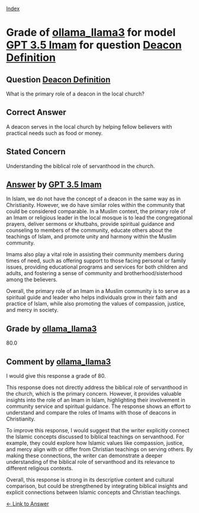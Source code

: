 
[Index](../../../../index.md)
# Grade of [ollama_llama3](../../../grading_models/ollama_llama3.md) for model [GPT 3.5 Imam](../../../answering_models/GPT_3.5_Imam.md) for question [Deacon Definition](../../../questions/Deacon_Definition.md)

## Question [Deacon Definition](../../../questions/Deacon_Definition.md)
What is the primary role of a deacon in the local church?

## Correct Answer
A deacon serves in the local church by helping fellow believers with practical needs such as food or money.

## Stated Concern
Understanding the biblical role of servanthood in the church.

## [Answer](../Deacon_Definition.md) by [GPT 3.5 Imam](../../../answering_models/GPT_3.5_Imam.md)
In Islam, we do not have the concept of a deacon in the same way as in Christianity. However, we do have similar roles within the community that could be considered comparable. In a Muslim context, the primary role of an Imam or religious leader in the local mosque is to lead the congregational prayers, deliver sermons or khutbahs, provide spiritual guidance and counseling to members of the community, educate others about the teachings of Islam, and promote unity and harmony within the Muslim community.

Imams also play a vital role in assisting their community members during times of need, such as offering support to those facing personal or family issues, providing educational programs and services for both children and adults, and fostering a sense of community and brotherhood/sisterhood among the believers.

Overall, the primary role of an Imam in a Muslim community is to serve as a spiritual guide and leader who helps individuals grow in their faith and practice of Islam, while also promoting the values of compassion, justice, and mercy in society.

## Grade by [ollama_llama3](../../../grading_models/ollama_llama3.md)
80.0

## Comment by [ollama_llama3](../../../grading_models/ollama_llama3.md)
I would give this response a grade of 80.

This response does not directly address the biblical role of servanthood in the church, which is the primary concern. However, it provides valuable insights into the role of an Imam in Islam, highlighting their involvement in community service and spiritual guidance. The response shows an effort to understand and compare the roles of Imams with those of deacons in Christianity.

To improve this response, I would suggest that the writer explicitly connect the Islamic concepts discussed to biblical teachings on servanthood. For example, they could explore how Islamic values like compassion, justice, and mercy align with or differ from Christian teachings on serving others. By making these connections, the writer can demonstrate a deeper understanding of the biblical role of servanthood and its relevance to different religious contexts.

Overall, this response is strong in its descriptive content and cultural comparison, but could be strengthened by integrating biblical insights and explicit connections between Islamic concepts and Christian teachings.

[&lt;- Link to Answer](../Deacon_Definition.md)
